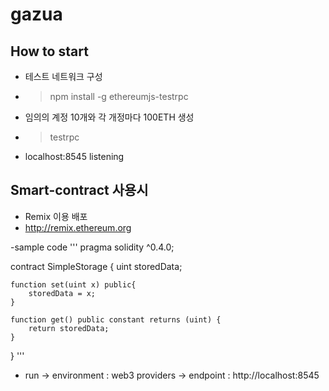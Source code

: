 # gazua

## How to start
- 테스트 네트워크 구성
- > npm install -g ethereumjs-testrpc
- 임의의 계정 10개와 각 개정마다 100ETH 생성
- > testrpc
- localhost:8545 listening

## Smart-contract 사용시
- Remix 이용 배포
- http://remix.ethereum.org

-sample code
'''
pragma solidity ^0.4.0;

contract SimpleStorage {
    uint storedData;

    function set(uint x) public{
        storedData = x;
    }

    function get() public constant returns (uint) {
        return storedData;
    }

}
'''

- run -> environment : web3 providers -> endpoint : http://localhost:8545
